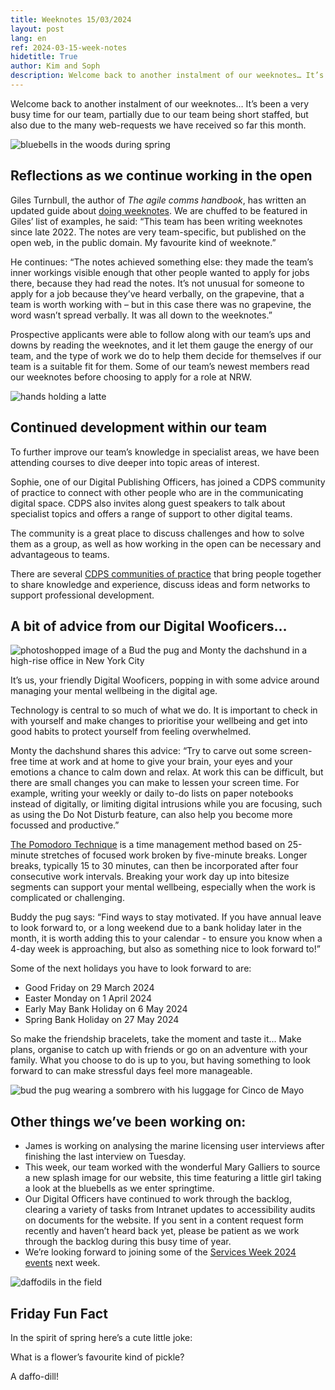 ```yaml
---
title: Weeknotes 15/03/2024
layout: post
lang: en
ref: 2024-03-15-week-notes
hidetitle: True
author: Kim and Soph
description: Welcome back to another instalment of our weeknotes… It’s been a very busy time for our team, partially due to our team being short staffed, but also due to the many web-requests we have received so far this month.
---
```


Welcome back to another instalment of our weeknotes… It’s been a very busy time for our team, partially due to our team being short staffed, but also due to the many web-requests we have received so far this month.

![bluebells in the woods during spring](https://github.com/nrw-digital/week-notes/blob/02fbe57594bbf7294131edd8bc1f20f51ec707e0/images/NVW-E24-2223-0068.jpg?raw=true) 

## Reflections as we continue working in the open

Giles Turnbull, the author of _The agile comms handbook_, has written an updated guide about [doing weeknotes](https://doingweeknotes.com/). We are chuffed to be featured in Giles’ list of examples, he said: “This team has been writing weeknotes since late 2022. The notes are very team-specific, but published on the open web, in the public domain. My favourite kind of weeknote.”

He continues: “The notes achieved something else: they made the team’s inner workings visible enough that other people wanted to apply for jobs there, because they had read the notes. It’s not unusual for someone to apply for a job because they’ve heard verbally, on the grapevine, that a team is worth working with – but in this case there was no grapevine, the word wasn’t spread verbally. It was all down to the weeknotes.”

Prospective applicants were able to follow along with our team’s ups and downs by reading the weeknotes, and it let them gauge the energy of our team, and the type of work we do to help them decide for themselves if our team is a suitable fit for them. Some of our team’s newest members read our weeknotes before choosing to apply for a role at NRW.

![hands holding a latte](https://github.com/nrw-digital/week-notes/blob/02fbe57594bbf7294131edd8bc1f20f51ec707e0/images/coffee-2446645_1280.jpg?raw=true) 

## Continued development within our team

To further improve our team’s knowledge in specialist areas, we have been attending courses to dive deeper into topic areas of interest. 

Sophie, one of our Digital Publishing Officers, has joined a CDPS community of practice to connect with other people who are in the communicating digital space. CDPS also invites along guest speakers to talk about specialist topics and offers a range of support to other digital teams. 

The community is a great place to discuss challenges and how to solve them as a group, as well as how working in the open can be necessary and advantageous to teams.

There are several [CDPS communities of practice](https://digitalpublicservices.gov.wales/courses-and-events/communities-practice) that bring people together to share knowledge and experience, discuss ideas and form networks to support professional development.

## A bit of advice from our Digital Wooficers…

![photoshopped image of a Bud the pug and Monty the dachshund in a high-rise office in New York City](https://github.com/nrw-digital/week-notes/blob/02fbe57594bbf7294131edd8bc1f20f51ec707e0/images/digital%20wooficers%20in%20the%20office.png?raw=true) 

It’s us, your friendly Digital Wooficers, popping in with some advice around managing your mental wellbeing in the digital age. 

Technology is central to so much of what we do. It is important to check in with yourself and make changes to prioritise your wellbeing and get into good habits to protect yourself from feeling overwhelmed.

Monty the dachshund shares this advice: “Try to carve out some screen-free time at work and at home to give your brain, your eyes and your emotions a chance to calm down and relax. At work this can be difficult, but there are small changes you can make to lessen your screen time. For example, writing your weekly or daily to-do lists on paper notebooks instead of digitally, or limiting digital intrusions while you are focusing, such as using the Do Not Disturb feature, can also help you become more focussed and productive.” 

[The Pomodoro Technique](https://todoist.com/productivity-methods/pomodoro-technique) is a time management method based on 25-minute stretches of focused work broken by five-minute breaks. Longer breaks, typically 15 to 30 minutes, can then be incorporated after four consecutive work intervals. Breaking your work day up into bitesize segments can support your mental wellbeing, especially when the work is complicated or challenging.

Buddy the pug says: “Find ways to stay motivated. If you have annual leave to look forward to, or a long weekend due to a bank holiday later in the month, it is worth adding this to your calendar - to ensure you know when a 4-day week is approaching, but also as something nice to look forward to!”

Some of the next holidays you have to look forward to are:

+ Good Friday on 29 March 2024
+ Easter Monday on 1 April 2024
+ Early May Bank Holiday on 6 May 2024
+ Spring Bank Holiday on 27 May 2024

So make the friendship bracelets, take the moment and taste it... Make plans, organise to catch up with friends or go on an adventure with your family. What you choose to do is up to you, but having something to look forward to can make stressful days feel more manageable.

![bud the pug wearing a sombrero with his luggage for Cinco de Mayo](https://github.com/nrw-digital/week-notes/blob/02fbe57594bbf7294131edd8bc1f20f51ec707e0/images/buddy%20the%20puggy%20on%20cinco%20de%20mayo.png?raw=true) 

## Other things we’ve been working on:
+ James is working on analysing the marine licensing user interviews after finishing the last interview on Tuesday. 
+ This week, our team worked with the wonderful Mary Galliers to source a new splash image for our website, this time featuring a little girl taking a look at the bluebells as we enter springtime.
+ Our Digital Officers have continued to work through the backlog, clearing a variety of tasks from Intranet updates to accessibility audits on documents for the website. If you sent in a content request form recently and haven’t heard back yet, please be patient as we work through the backlog during this busy time of year.
+ We’re looking forward to joining some of the [Services Week 2024 events]( https://cddo.blog.gov.uk/2024/02/28/services-week-2024) next week.

![daffodils in the field](https://github.com/nrw-digital/week-notes/blob/68d6a01f937be12be344bdaa4e2107a77cf63ba7/images/daffodils.jpg?raw=true) 

## Friday Fun Fact

In the spirit of spring here’s a cute little joke:

What is a flower’s favourite kind of pickle? 

A daffo-dill!
